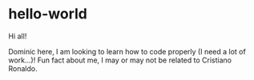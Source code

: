 # hello-world

Hi all!

Dominic here, I am looking to learn how to code properly (I need a lot of work...)!
Fun fact about me, I may or may not be related to Cristiano Ronaldo.
